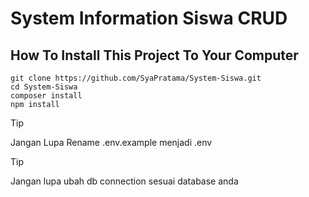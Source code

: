 # System Information Siswa CRUD

## How To Install This Project To Your Computer


```
git clone https://github.com/SyaPratama/System-Siswa.git
cd System-Siswa
composer install
npm install
```

> [!TIP]
> Jangan Lupa Rename .env.example menjadi .env

> [!TIP]
> Jangan lupa ubah db connection sesuai database anda



